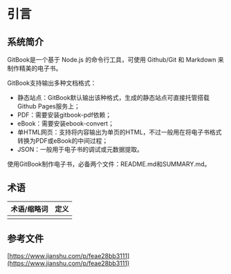 # 引言

## 系统简介

GitBook是一个基于 Node.js 的命令行工具，可使用 Github/Git 和 Markdown 来制作精美的电子书。

GitBook支持输出多种文档格式：

* 静态站点：GitBook默认输出该种格式，生成的静态站点可直接托管搭载Github Pages服务上；
* PDF：需要安装gitbook-pdf依赖；
* eBook：需要安装ebook-convert；
* 单HTML网页：支持将内容输出为单页的HTML，不过一般用在将电子书格式转换为PDF或eBook的中间过程；
* JSON：一般用于电子书的调试或元数据提取。

使用GitBook制作电子书，必备两个文件：README.md和SUMMARY.md。

## 术语

| **术语/缩略词** | **定义** |
| :--- | :--- |
|  |  |

## 参考文件

[https://www.jianshu.com/p/feae28bb3111](https://www.jianshu.com/p/feae28bb3111)

